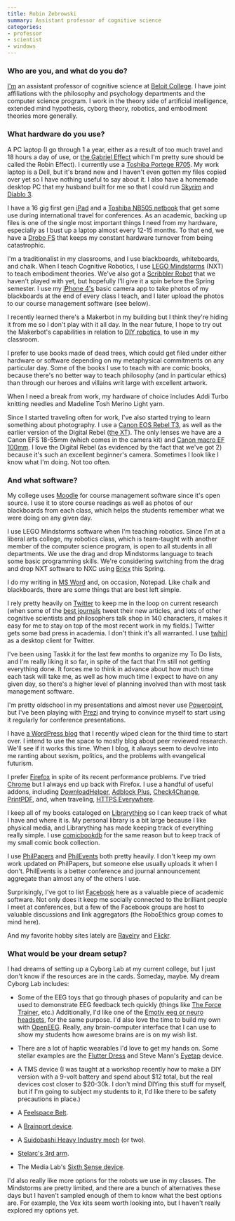 ```yaml
---
title: Robin Zebrowski
summary: Assistant professor of cognitive science
categories:
- professor
- scientist
- windows
---
```


### Who are you, and what do you do?

[I'm](http://www.beloit.edu/philo/faculty/zebrowski/ "Robin's website.") an assistant professor of cognitive science at [Beloit College](http://www.beloit.edu/ "Robin's college"). I have joint affiliations with the philosophy and psychology departments and the computer science program. I work in the theory side of artificial intelligence, extended mind hypothesis, cyborg theory, robotics, and embodiment theories more generally.

### What hardware do you use?

A PC laptop (I go through 1 a year, either as a result of too much travel and 18 hours a day of use, or [the Gabriel Effect](http://www.penny-arcade.com/comic/2008/9/03 "A Penny Arcade comic about Gabe's computer woes.") which I'm pretty sure should be called the Robin Effect). I currently use a [Toshiba Portege R705][portege-r700]. My work laptop is a Dell, but it's brand new and I haven't even gotten my files copied over yet so I have nothing useful to say about it. I also have a homemade desktop PC that my husband built for me so that I could run [Skyrim][] and [Diablo 3][diablo-3].

I have a 16 gig first gen [iPad][] and a [Toshiba NB505 netbook][nb505] that get some use during international travel for conferences. As an academic, backing up files is one of the single most important things I need from my hardware, especially as I bust up a laptop almost every 12-15 months. To that end, we have a [Drobo FS][drobo-fs] that keeps my constant hardware turnover from being catastrophic.

I'm a traditionalist in my classrooms, and I use blackboards, whiteboards, and chalk.  When I teach Cognitive Robotics, I use [LEGO Mindstorms][mindstorms] (NXT) to teach embodiment theories. We've also got a [Scribbler Robot][the-scribbler] that we haven't played with yet, but hopefully I'll give it a spin before the Spring semester. I use my [iPhone 4's][iphone-4] basic camera app to take photos of my blackboards at the end of every class I teach, and I later upload the photos to our course management software (see below).

I recently learned there's a Makerbot in my building but I think they're hiding it from me so I don't play with it all day. In the near future, I hope to try out the Makerbot's capabilities in relation to [DIY robotics](http://www.makerbot.com/blog/2012/05/14/mbtv-s02e11-makerbot-a-robot/ "A MakerBot post on creating robots."), to use in my classroom.

I prefer to use books made of dead trees, which could get filed under either hardware or software depending on my metaphysical commitments on any particular day. Some of the books I use to teach with are comic books, because there's no better way to teach philosophy (and in particular ethics) than through our heroes and villains writ large with excellent artwork.

When I need a break from work, my hardware of choice includes Addi Turbo knitting needles and Madeline Tosh Merino Light yarn.

Since I started traveling often for work, I've also started trying to learn something about photography. I use a [Canon EOS Rebel T3][eos-rebel-t3], as well as the earlier version of the Digital Rebel ([the XT][eos-rebel-xt]). The only lenses we have are a Canon EFS 18-55mm (which comes in the camera kit) and [Canon macro EF 100mm][ef-100mm-f2.8-macro-usm]. I love the Digital Rebel (as evidenced by the fact that we've got 2) because it's such an excellent beginner's camera. Sometimes I look like I know what I'm doing. Not too often.

### And what software?

My college uses [Moodle][] for course management software since it's open source. I use it to store course readings as well as photos of our blackboards from each class, which helps the students remember what we were doing on any given day.

I use LEGO Mindstorms software when I'm teaching robotics. Since I'm at a liberal arts college, my robotics class, which is team-taught with another member of the computer science program, is open to all students in all departments. We use the drag and drop Mindstorms language to teach some basic programming skills. We're considering switching from the drag and drop NXT software to NXC using [Bricx][bricxcc] this Spring.

I do my writing in [MS Word][word] and, on occasion, Notepad. Like chalk and blackboards, there are some things that are best left simple.

I rely pretty heavily on [Twitter][] to keep me in the loop on current research (when some of the [best journals](https://twitter.com/TrendsCognSci "The Trends in Cognitive Sciences Twitter account.") tweet their new articles, and lots of other cognitive scientists and philosophers talk shop in 140 characters, it makes it easy for me to stay on top of the most recent work in my fields.) Twitter gets some bad press in academia. I don't think it's all warranted. I use [twhirl][] as a desktop client for Twitter.

I've been using Taskk.it for the last few months to organize my To Do lists, and I'm really liking it so far, in spite of the fact that I'm still not getting everything done. It forces me to think in advance about how much time each task will take me, as well as how much time I expect to have on any given day, so there's a higher level of planning involved than with most task management software.

I'm pretty oldschool in my presentations and almost never use [Powerpoint][], but I've been playing with [Prezi][] and trying to convince myself to start using it regularly for conference presentations.

I have [a WordPress blog](http://firepile.com/ "Robin's weblog.") that I recently wiped clean for the third time to start over. I intend to use the space to mostly blog about peer reviewed research. We'll see if it works this time. When I blog, it always seem to devolve into me ranting about sexism, politics, and the problems with evangelical futurism.

I prefer [Firefox][] in spite of its recent performance problems. I've tried [Chrome][] but I always end up back with Firefox. I use a handful of useful addons, including [DownloadHelper][], [Adblock Plus][adblock-plus], [Check4Change][], [PrintPDF][], and, when traveling, [HTTPS Everywhere][https-everywhere].

I keep all of my books cataloged on [Librarything][] so I can keep track of what I have and where it is. My personal library is a bit large because I like physical media, and Librarything has made keeping track of everything really simple. I use [comicbookdb][] for the same reason but to keep track of my small comic book collection.

I use [PhilPapers][] and [PhilEvents][] both pretty heavily. I don't keep my own work updated on PhilPapers, but someone else usually uploads it when I don't. PhilEvents is a better conference and journal announcement aggregate than almost any of the others I use.

Surprisingly, I've got to list [Facebook][] here as a valuable piece of academic software. Not only does it keep me socially connected to the brilliant people I meet at conferences, but a few of the Facebook groups are host to valuable discussions and link aggregators (the RoboEthics group comes to mind here).

And my favorite hobby sites lately are [Ravelry][] and [Flickr][].

### What would be your dream setup?

I had dreams of setting up a Cyborg Lab at my current college, but I just don't know if the resources are in the cards. Someday, maybe. My dream Cyborg Lab includes:

- Some of the EEG toys that go through phases of popularity and can be used to demonstrate EEG feedback tech quickly (things like [The Force Trainer][the-force-trainer], etc.)  Additionally, I'd like one of the [Emotiv eeg or neuro headsets][epoc], for the same purpose. I'd also love the time to build my own with [OpenEEG][]. Really, any brain-computer interface that I can use to show my students how awesome brains are is on my wish list.

- There are a lot of haptic wearables I'd love to get my hands on. Some stellar examples are the [Flutter Dress](http://correll.cs.colorado.edu/?p=2315 "A t-shirt with embedded microphones that displays the directions of sounds.") and Steve Mann's [Eyetap][] device.

- A TMS device (I was taught at a workshop recently how to make a DIY version with a 9-volt battery and spend about $12 total, but the real devices cost closer to $20-30k. I don't mind DIYing this stuff for myself, but if I'm going to subject my students to it, I'd like there to be safety precautions in place.)

- A [Feelspace Belt](http://feelspace.cogsci.uni-osnabrueck.de/ "A vibrating belt that conveys a wearer's orientation in space.").

- A [Brainport device][brainport-v100].

- A [Suidobashi Heavy Industry mech](http://www.theverge.com/2012/7/30/3201328/kuratas-suidobashi-mech-robot-japan "A Verge article about the diesel-powered personal mech.") (or two).

- [Stelarc's 3rd arm](http://stelarc.org/?catID=20265 "A mechanical third arm.").

- The Media Lab's [Sixth Sense device](http://www.ted.com/talks/pattie_maes_demos_the_sixth_sense.html "A TED talk about a wearable gestural interface.").

I'd also really like more options for the robots we use in my classes. The Mindstorms are pretty limited, and there are a bunch of alternatives these days but I haven't sampled enough of them to know what the best options are. For example, the Vex kits seem worth looking into, but I haven't really explored my options yet.

[brainport-v100]: http://www.wicab.com/en_us/ "An assistive computing device for the blind."
[drobo-fs]: https://en.wikipedia.org/wiki/Drobo_FS#Drobo_FS "A network attached storage device."
[ef-100mm-f2.8-macro-usm]: https://www.usa.canon.com/cusa/consumer/products/cameras/ef_lens_lineup/ef_100mm_f_2_8_macro_usm "A macro lens."
[eos-rebel-t3]: https://en.wikipedia.org/wiki/Canon_EOS_1100D "A 12.2 megapixel DSLR."
[eos-rebel-xt]: https://en.wikipedia.org/wiki/Canon_EOS_350D "An 8 megapixel DSLR."
[epoc]: https://www.emotiv.com/epoc.php "A personal EEG computing device"
[eyetap]: http://eyetap.org/ "A wearable computing device."
[ipad]: https://www.apple.com/ipad/ "A tablet device."
[iphone-4]: https://en.wikipedia.org/wiki/IPhone_4 "A smartphone."
[mindstorms]: https://www.lego.com/en-us/mindstorms/ "A Lego robotics system."
[nb505]: https://www.amazon.com/Toshiba-NB505-N508BL-10-1-Inch-Netbook-Blue/dp/B004G8QZPG "A 10.1 inch netbook."
[portege-r700]: https://www.amazon.com/Toshiba-Portege-R700-S1310-13-3-Inch-Magnesium/dp/B003QR3HI6 "A 13.3 inch PC laptop."
[the-force-trainer]: https://en.wikipedia.org/wiki/Force_Trainer "A Star Wars-themed EEG toy."
[the-scribbler]: https://en.wikipedia.org/wiki/Scribbler_(robot) "A programmable robot with a variety of sensors."
[adblock-plus]: https://adblockplus.org/ "Browser extensions for blocking ad content."
[bricxcc]: http://bricxcc.sourceforge.net/ "An IDE for programming brick-based robots."
[check4change]: http://check4change.com/ "A Firefox extension for reloading a site when something changes."
[chrome]: https://www.google.com/intl/en/chrome/browser/ "A WebKit-based browser, where each tab runs in its own thread."
[comicbookdb]: http://www.comicbookdb.com/ "A web-based comic book database."
[diablo-3]: http://us.battle.net/d3/en/ "An isometric fantasy game."
[downloadhelper]: http://www.downloadhelper.net/ "A Firefox extension for downloading media from the web."
[facebook]: https://www.facebook.com/ "A social networking site."
[firefox]: https://www.mozilla.org/en-US/firefox/new/ "A cross-platform open-source web browser."
[flickr]: https://www.flickr.com/ "A photo sharing website."
[https-everywhere]: https://www.eff.org/https-everywhere/ "A browser extension for ensuring secure web browsing."
[librarything]: https://www.librarything.com/ "A site for keeping track of your books."
[moodle]: https://moodle.org/ "An open source course management system."
[openeeg]: http://openeeg.sourceforge.net/ "Open source software and plans for EEG devices."
[philevents]: https://philevents.org/ "A web-based philosophy conference tracker."
[philpapers]: https://philpapers.org/ "A web-based philosophy research service."
[powerpoint]: https://products.office.com/en-us/powerpoint "Presentation software."
[prezi]: https://prezi.com/ "Web-based presentations."
[printpdf]: https://addons.mozilla.org/en-US/firefox/addon/printpdf/ "A Firefox extension for printing web pages to PDF."
[ravelry]: https://www.ravelry.com/ "A social network for knitters and crocheters."
[skyrim]: https://elderscrolls.bethesda.net/skyrim/ "An open-world fantasy game."
[twhirl]: http://www.twhirl.org/ "An AIR-based Twitter client."
[twitter]: https://twitter.com/ "An online micro-blogging platform."
[word]: https://products.office.com/en-us/word "A document editor."
